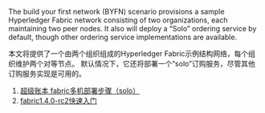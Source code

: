 The build your first network (BYFN) scenario provisions a sample Hyperledger Fabric network consisting of two organizations, each maintaining two peer nodes. It also will deploy a “Solo” ordering service by default, though other ordering service implementations are available.

本文将提供了一个由两个组织组成的Hyperledger Fabric示例结构网络，每个组织维护两个对等节点。
默认情况下，它还将部署一个“solo”订购服务，尽管其他订购服务实现是可用的。

1. [超级账本 fabric多机部署步骤（solo）](https://www.jianshu.com/p/7dd4e1bee6d8)
2. [fabric1.4.0-rc2快速入门](https://blog.csdn.net/ASN_forever/article/details/87540596)
